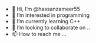 - 👋 Hi, I’m @hassanzameer55
- 👀 I’m interested in programming
- 🌱 I’m currently learning C++
- 💞️ I’m looking to collaborate on ..
- 📫 How to reach me ...

<!---
hassanzameer55/hassanzameer55 is a ✨ special ✨ repository because its `README.md` (this file) appears on your GitHub profile.
You can click the Preview link to take a look at your changes.
--->
